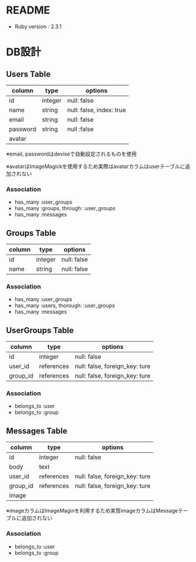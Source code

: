 # README

- Ruby version : 2.3.1

# DB設計

## Users Table

|column|type|options|
|------|----|-------|
|id|integer|null: false|
|name|string|null: false, index: true|
|email|string|null: false|
|password|string|null :false|
|avatar|||

※email, passwordはdeviseで自動設定されるものを使用

※avatarはImageMagickを使用するため実際はavatarカラムはuserテーブルに追加されない

### Association

- has_many :user_groups
- has_many :groups, through: :user_groups
- has_many :messages



## Groups Table

|column|type|options|
|------|----|-------|
|id|integer|null: false|
|name|string|null: false|

### Association

- has_many :user_groups
- has_many :users, thorough: :user_groups
- has_many :messages



## UserGroups Table

|column|type|options|
|------|----|-------|
|id|integer|null: false|
|user_id|references|null: false, foreign_key: ture|
|group_id|references|null: false, foreign_key: ture|

### Association

- belongs_to :user
- belongs_to :group



## Messages Table

|column|type|options|
|------|----|-------|
|id|integer|null: false|
|body|text|
|user_id|references|null: false, foreign_key: ture|
|group_id|references|null: false, foreign_key: ture|
|image|||

※imageカラムはImageMaginを利用するため実質imageカラムはMessageテーブルに追加されない

### Association

- belongs_to :user
- belongs_to :group
